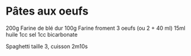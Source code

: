 # Pâtes aux oeufs

200g  Farine de blé dur
100g  Farine froment
  3   oeufs (ou 2 + 40 ml)
15ml  huile
 1cc  sel
 1cc  bicarbonate

Spaghetti taille 3, cuisson 2m10s
